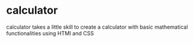 # calculator
calculator takes a little skill to create a calculator with basic mathematical functionalities using HTMI and CSS

